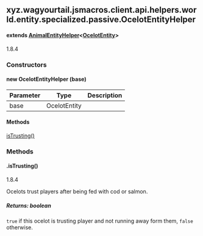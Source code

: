 

xyz.wagyourtail.jsmacros.client.api.helpers.world.entity.specialized.passive.OcelotEntityHelper
-----------------------------------------------------------------------------------------------

#### extends [AnimalEntityHelper](1.9.2/xyz/wagyourtail/jsmacros/client/api/helpers/world/entity/specialized/passive/AnimalEntityHelper.html)<[OcelotEntity](https://wagyourtail.xyz/Projects/MinecraftMappingViewer/App?mapping=INTERMEDIARY,YARN&version=1.20.5&search=net/minecraft/entity/passive/OcelotEntity)>

1.8.4

### Constructors

#### new OcelotEntityHelper (base)

| Parameter | Type | Description |
|---|---|---|
| base | OcelotEntity |  |



#### Methods

[isTrusting()](#isTrusting-)



### Methods

#### .isTrusting()

1.8.4

Ocelots trust players after being fed with cod or salmon.


##### Returns: boolean

`true` if this ocelot is trusting player and not running away form them,
`false` otherwise.




